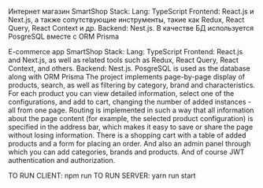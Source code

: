 Интернет магазин SmartShop
Stack:
Lang: TypeScript
Frontend: React.js и Next.js, а также сопутствующие инструменты, такие как Redux, React Query, React Context и др.
Backend: Nest.js. В качестве БД используется PosgreSQL вместе с ORM Prisma

E-commerce app SmartShop
Stack:
Lang: TypeScript
Frontend: React.js and Next.js, as well as related tools such as Redux, React Query, React Context, and others.
Backend: Nest.js. PosgreSQL is used as the database along with ORM Prisma
The project implements page-by-page display of products, search, as well as filtering by category, brand and characteristics. For each product you can view detailed information, select one of the configurations, and add to cart, changing the number of added instances - all from one page.
Routing is implemented in such a way that all information about the page content (for example, the selected product configuration) is specified in the address bar, which makes it easy to save or share the page without losing information.
There is a shopping cart with a table of added products and a form for placing an order. And also an admin panel through which you can add categories, brands and products.
And of course JWT authentication and authorization.

TO RUN CLIENT: npm run
TO RUN SERVER: yarn run start
